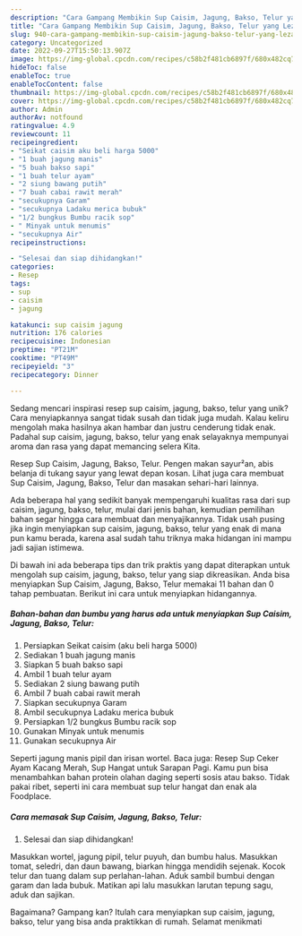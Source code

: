 ```yaml
---
description: "Cara Gampang Membikin Sup Caisim, Jagung, Bakso, Telur yang Lezat Sekali"
title: "Cara Gampang Membikin Sup Caisim, Jagung, Bakso, Telur yang Lezat Sekali"
slug: 940-cara-gampang-membikin-sup-caisim-jagung-bakso-telur-yang-lezat-sekali
category: Uncategorized
date: 2022-09-27T15:50:13.907Z
image: https://img-global.cpcdn.com/recipes/c58b2f481cb6897f/680x482cq70/sup-caisim-jagung-bakso-telur-foto-resep-utama.jpg
hideToc: false
enableToc: true
enableTocContent: false
thumbnail: https://img-global.cpcdn.com/recipes/c58b2f481cb6897f/680x482cq70/sup-caisim-jagung-bakso-telur-foto-resep-utama.jpg
cover: https://img-global.cpcdn.com/recipes/c58b2f481cb6897f/680x482cq70/sup-caisim-jagung-bakso-telur-foto-resep-utama.jpg
author: Admin
authorAv: notfound
ratingvalue: 4.9
reviewcount: 11
recipeingredient:
- "Seikat caisim aku beli harga 5000"
- "1 buah jagung manis"
- "5 buah bakso sapi"
- "1 buah telur ayam"
- "2 siung bawang putih"
- "7 buah cabai rawit merah"
- "secukupnya Garam"
- "secukupnya Ladaku merica bubuk"
- "1/2 bungkus Bumbu racik sop"
- " Minyak untuk menumis"
- "secukupnya Air"
recipeinstructions:

- "Selesai dan siap dihidangkan!"
categories:
- Resep
tags:
- sup
- caisim
- jagung

katakunci: sup caisim jagung 
nutrition: 176 calories
recipecuisine: Indonesian
preptime: "PT21M"
cooktime: "PT49M"
recipeyield: "3"
recipecategory: Dinner

---
```





Sedang mencari inspirasi resep sup caisim, jagung, bakso, telur yang unik? Cara menyiapkannya sangat tidak susah dan tidak juga mudah. Kalau keliru mengolah maka hasilnya akan hambar dan justru cenderung tidak enak. Padahal sup caisim, jagung, bakso, telur yang enak selayaknya mempunyai aroma dan rasa yang dapat memancing selera Kita.





Resep Sup Caisim, Jagung, Bakso, Telur. Pengen makan sayur²an, abis belanja di tukang sayur yang lewat depan kosan. Lihat juga cara membuat Sup Caisim, Jagung, Bakso, Telur dan masakan sehari-hari lainnya.

Ada beberapa hal yang sedikit banyak mempengaruhi kualitas rasa dari sup caisim, jagung, bakso, telur, mulai dari jenis bahan, kemudian pemilihan bahan segar hingga cara membuat dan menyajikannya. Tidak usah pusing jika ingin menyiapkan sup caisim, jagung, bakso, telur yang enak di mana pun kamu berada, karena asal sudah tahu triknya maka hidangan ini mampu jadi sajian istimewa.






Di bawah ini ada beberapa tips dan trik praktis yang dapat diterapkan untuk mengolah sup caisim, jagung, bakso, telur yang siap dikreasikan. Anda bisa menyiapkan Sup Caisim, Jagung, Bakso, Telur memakai 11 bahan dan 0 tahap pembuatan. Berikut ini cara untuk menyiapkan hidangannya.

<!--inarticleads1-->

##### Bahan-bahan dan bumbu yang harus ada untuk menyiapkan Sup Caisim, Jagung, Bakso, Telur:

1. Persiapkan Seikat caisim (aku beli harga 5000)
1. Sediakan 1 buah jagung manis
1. Siapkan 5 buah bakso sapi
1. Ambil 1 buah telur ayam
1. Sediakan 2 siung bawang putih
1. Ambil 7 buah cabai rawit merah
1. Siapkan secukupnya Garam
1. Ambil secukupnya Ladaku merica bubuk
1. Persiapkan 1/2 bungkus Bumbu racik sop
1. Gunakan  Minyak untuk menumis
1. Gunakan secukupnya Air


Seperti jagung manis pipil dan irisan wortel. Baca juga: Resep Sup Ceker Ayam Kacang Merah, Sup Hangat untuk Sarapan Pagi. Kamu pun bisa menambahkan bahan protein olahan daging seperti sosis atau bakso. Tidak pakai ribet, seperti ini cara membuat sup telur hangat dan enak ala Foodplace. 

<!--inarticleads2-->

##### Cara memasak Sup Caisim, Jagung, Bakso, Telur:


1. Selesai dan siap dihidangkan!

Masukkan wortel, jagung pipil, telur puyuh, dan bumbu halus. Masukkan tomat, seledri, dan daun bawang, biarkan hingga mendidih sejenak. Kocok telur dan tuang dalam sup perlahan-lahan. Aduk sambil bumbui dengan garam dan lada bubuk. Matikan api lalu masukkan larutan tepung sagu, aduk dan sajikan. 

Bagaimana? Gampang kan? Itulah cara menyiapkan sup caisim, jagung, bakso, telur yang bisa anda praktikkan di rumah. Selamat menikmati
